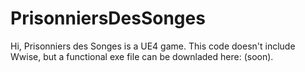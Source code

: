 # PrisonniersDesSonges

Hi, Prisonniers des Songes is a UE4 game. This code doesn't include Wwise, but a functional exe file can be downladed here: (soon).

